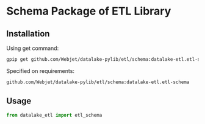 # Schema Package of ETL Library

## Installation

Using get command:

```bash
gpip get github.com/Webjet/datalake-pylib/etl/schema:datalake-etl.etl-schema
```

Specified on requirements:

```bash
github.com/Webjet/datalake-pylib/etl/schema:datalake-etl.etl-schema
```

## Usage

```python
from datalake_etl import etl_schema
```